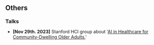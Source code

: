 <h2 id="others" style="margin: 20px 0px 10px;">Others</h2>

<h3 style="margin: 20px 0px 10px;">Talks</h2>

<ul>
<li><strong>[Nov 29th. 2023]</strong> Stanford HCI group about '<a href= "https://youtu.be/0BF63qKealI">AI in Healthcare for Community-Dwelling Older Adults.</a>'</li>

</ul>
